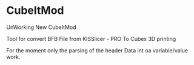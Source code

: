 # CubeItMod

UnWorking New CubeItMod

Tool for convert BFB File from KISSlicer - PRO To Cubex 3D printing

For the moment only the parsing of the header Data int oa variable/value work.